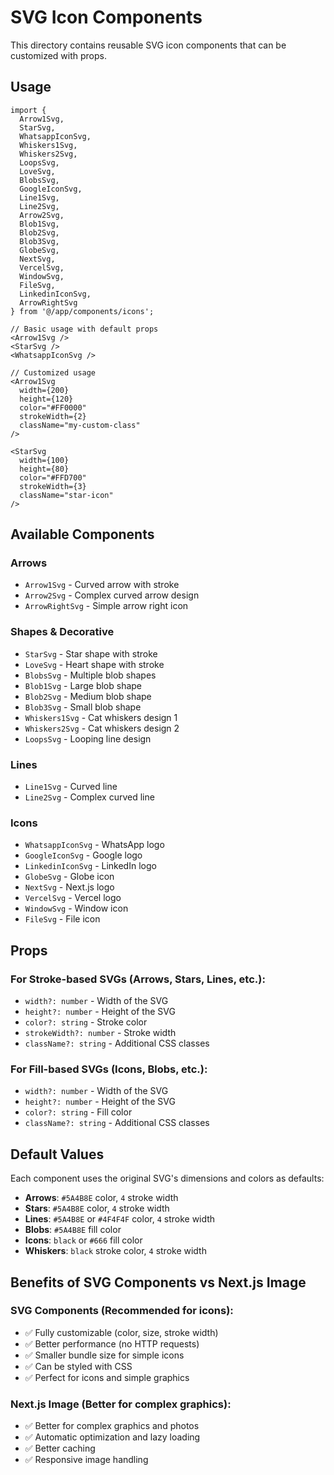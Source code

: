 # SVG Icon Components

This directory contains reusable SVG icon components that can be customized with props.

## Usage

```tsx
import { 
  Arrow1Svg, 
  StarSvg, 
  WhatsappIconSvg,
  Whiskers1Svg,
  Whiskers2Svg,
  LoopsSvg,
  LoveSvg,
  BlobsSvg,
  GoogleIconSvg,
  Line1Svg,
  Line2Svg,
  Arrow2Svg,
  Blob1Svg,
  Blob2Svg,
  Blob3Svg,
  GlobeSvg,
  NextSvg,
  VercelSvg,
  WindowSvg,
  FileSvg,
  LinkedinIconSvg,
  ArrowRightSvg
} from '@/app/components/icons';

// Basic usage with default props
<Arrow1Svg />
<StarSvg />
<WhatsappIconSvg />

// Customized usage
<Arrow1Svg 
  width={200} 
  height={120} 
  color="#FF0000" 
  strokeWidth={2} 
  className="my-custom-class" 
/>

<StarSvg 
  width={100} 
  height={80} 
  color="#FFD700" 
  strokeWidth={3} 
  className="star-icon" 
/>
```

## Available Components

### Arrows
- `Arrow1Svg` - Curved arrow with stroke
- `Arrow2Svg` - Complex curved arrow design
- `ArrowRightSvg` - Simple arrow right icon

### Shapes & Decorative
- `StarSvg` - Star shape with stroke
- `LoveSvg` - Heart shape with stroke
- `BlobsSvg` - Multiple blob shapes
- `Blob1Svg` - Large blob shape
- `Blob2Svg` - Medium blob shape
- `Blob3Svg` - Small blob shape
- `Whiskers1Svg` - Cat whiskers design 1
- `Whiskers2Svg` - Cat whiskers design 2
- `LoopsSvg` - Looping line design

### Lines
- `Line1Svg` - Curved line
- `Line2Svg` - Complex curved line

### Icons
- `WhatsappIconSvg` - WhatsApp logo
- `GoogleIconSvg` - Google logo
- `LinkedinIconSvg` - LinkedIn logo
- `GlobeSvg` - Globe icon
- `NextSvg` - Next.js logo
- `VercelSvg` - Vercel logo
- `WindowSvg` - Window icon
- `FileSvg` - File icon

## Props

### For Stroke-based SVGs (Arrows, Stars, Lines, etc.):
- `width?: number` - Width of the SVG
- `height?: number` - Height of the SVG
- `color?: string` - Stroke color
- `strokeWidth?: number` - Stroke width
- `className?: string` - Additional CSS classes

### For Fill-based SVGs (Icons, Blobs, etc.):
- `width?: number` - Width of the SVG
- `height?: number` - Height of the SVG
- `color?: string` - Fill color
- `className?: string` - Additional CSS classes

## Default Values

Each component uses the original SVG's dimensions and colors as defaults:

- **Arrows**: `#5A4B8E` color, `4` stroke width
- **Stars**: `#5A4B8E` color, `4` stroke width
- **Lines**: `#5A4B8E` or `#4F4F4F` color, `4` stroke width
- **Blobs**: `#5A4B8E` fill color
- **Icons**: `black` or `#666` fill color
- **Whiskers**: `black` stroke color, `4` stroke width

## Benefits of SVG Components vs Next.js Image

### SVG Components (Recommended for icons):
- ✅ Fully customizable (color, size, stroke width)
- ✅ Better performance (no HTTP requests)
- ✅ Smaller bundle size for simple icons
- ✅ Can be styled with CSS
- ✅ Perfect for icons and simple graphics

### Next.js Image (Better for complex graphics):
- ✅ Better for complex graphics and photos
- ✅ Automatic optimization and lazy loading
- ✅ Better caching
- ✅ Responsive image handling 